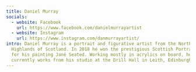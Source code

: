 ```yaml
---
title: Daniel Murray
socials:
  - website: Facebook
    url: https://www.facebook.com/danielmurrayartist
  - website: Instagram
    url: https://www.instagram.com/danmurrayartist/
intro: Daniel Murray is a portrait and figurative artist from the North-West
  Highlands of Scotland. In 2018 he won the prestigious Scottish Portrait Award
  for his painting Jané Seated. Working mostly in acrylics on board, he
  currently works from his studio at the Drill Hall in Leith, Edinburgh.
---
```

